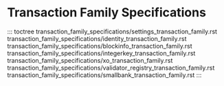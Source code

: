 # Transaction Family Specifications

::: toctree
transaction_family_specifications/settings_transaction_family.rst
transaction_family_specifications/identity_transaction_family.rst
transaction_family_specifications/blockinfo_transaction_family.rst
transaction_family_specifications/integerkey_transaction_family.rst
transaction_family_specifications/xo_transaction_family.rst
transaction_family_specifications/validator_registry_transaction_family.rst
transaction_family_specifications/smallbank_transaction_family.rst
:::

<!--
  Licensed under Creative Commons Attribution 4.0 International License
  https://creativecommons.org/licenses/by/4.0/
-->
